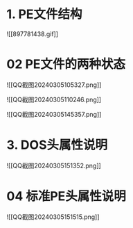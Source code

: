 # 1. PE文件结构
![[897781438.gif]]

# 02 PE文件的两种状态

![[QQ截图20240305105327.png]]


![[QQ截图20240305110246.png]]

![[QQ截图20240305145357.png]]

# 3. DOS头属性说明

![[QQ截图20240305151352.png]]

# 04 标准PE头属性说明
![[QQ截图20240305151515.png]]


